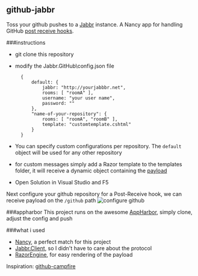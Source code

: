 ## github-jabbr
Toss your github pushes to a [Jabbr](https://github.com/davidfowl/JabbR) instance. A Nancy app for handling GitHub [post receive hooks](https://help.github.com/articles/post-receive-hooks).

###instructions
* git clone this repository
* modify the Jabbr.GitHub\config.json file

		{
		    default: {
		        jabbr: "http://yourjabbbr.net",
		        rooms: [ "roomA" ],
		        username: "your user name",
				password: ""
		    },
		    "name-of-your-repository": {
		        rooms: [ "roomA", "roomB" ],
				template: "customtemplate.cshtml"
		    }
		}

* You can specify custom configurations per repository. The `default` object will be used for any other repository
* for custom messages simply add a Razor template to the templates folder,
  it will receive a dynamic object containing the [payload](https://help.github.com/articles/post-receive-hooks)
* Open Solution in Visual Studio and F5

Next configure your github repository for a Post-Receive hook, we can receive payload on the `/github` path
![configure github](https://raw.github.com/thomasvm/github-jabbr/master/doc/configuration.png)

###appharbor
This project runs on the awesome [AppHarbor](http://appharbor.com/), simply clone, adjust the config and push

###what i used
* [Nancy](http://nancyfx.org/), a perfect match for this project
* [Jabbr.Client](https://github.com/davidfowl/JabbR.Client), so I didn't have to care about the protocol
* [RazorEngine](http://razorengine.codeplex.com/), for easy rendering of the payload

Inspiration: [github-campfire](https://github.com/jnewland/github-campfire/)
